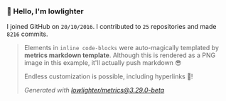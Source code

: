 ### 👋 Hello, I'm lowlighter

I joined GitHub on `20/10/2016`.
I contributed to `25` repositories and made `8216` commits.

> Elements in `inline code-blocks` were auto-magically templated by **metrics markdown template**.
> Although this is rendered as a PNG image in this example, it'll actually push markdown 😎
>
> Endless customization is possible, including hyperlinks 🎉!
>
> *Generated with [lowlighter/metrics@3.29.0-beta](https://github.com/lowlighter/metrics)*
